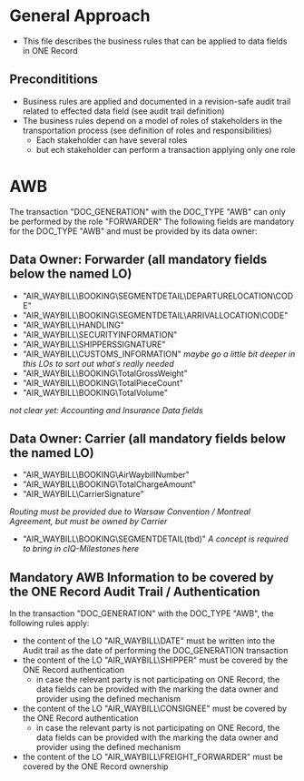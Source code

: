 # General Approach
* This file describes the business rules that can be applied to data fields in ONE Record

## Precondititions
* Business rules are applied and documented in a revision-safe audit trail related to effected data field (see audit trail definition) 
* The business rules depend on a model of roles of stakeholders in the transportation process (see definition of roles and responsibilities)
  * Each stakeholder can have several roles
  * but ech stakeholder can perform a transaction applying only one role

# AWB
The transaction "DOC_GENERATION" with the DOC_TYPE "AWB" can only be performed by the role "FORWARDER" 
The following fields are mandatory for the DOC_TYPE "AWB" and must be provided by its data owner:  

## Data Owner: Forwarder (all mandatory fields below the named LO)
* "AIR_WAYBILL\BOOKING\SEGMENTDETAIL\DEPARTURELOCATION\CODE"
* "AIR_WAYBILL\BOOKING\SEGMENTDETAIL\ARRIVALLOCATION\CODE"
* "AIR_WAYBILL\HANDLING"
* "AIR_WAYBILL\SECURITYINFORMATION" 
* "AIR_WAYBILL\SHIPPERSSIGNATURE"
* "AIR_WAYBILL\CUSTOMS_INFORMATION" _maybe go a little bit deeper in this LOs to sort out what´s really needed_
* "AIR_WAYBILL\BOOKING\TotalGrossWeight"
* "AIR_WAYBILL\BOOKING\TotalPieceCount"
* "AIR_WAYBILL\BOOKING\TotalVolume"

_not clear yet: Accounting and Insurance Data fields_

## Data Owner: Carrier (all mandatory fields below the named LO)
* "AIR_WAYBILL\BOOKING\AirWaybillNumber"
* "AIR_WAYBILL\BOOKING\TotalChargeAmount"
* "AIR_WAYBILL\CarrierSignature"

_Routing must be provided due to Warsaw Convention / Montreal Agreement, but must be owned by Carrier_
* "AIR_WAYBILL\BOOKING\SEGMENTDETAIL\(tbd)" _A concept is required to bring in cIQ-Milestones here_

## Mandatory AWB Information to be covered by the ONE Record Audit Trail / Authentication
In the transaction "DOC_GENERATION" with the DOC_TYPE "AWB", the following rules apply:
*  the content of the LO "AIR_WAYBILL\DATE" must be written into the Audit trail as the date of performing the DOC_GENERATION transaction
* the content of the LO "AIR_WAYBILL\SHIPPER" must be covered by the ONE Record authentication
  * in case the relevant party is not participating on ONE Record, the data fields can be provided with the marking the data owner and provider using the defined mechanism
* the content of the LO "AIR_WAYBILL\CONSIGNEE" must be covered by the ONE Record authentication
  * in case the relevant party is not participating on ONE Record, the data fields can be provided with the marking the data owner and provider using the defined mechanism
* the content of the LO "AIR_WAYBILL\FREIGHT_FORWARDER" must be covered by the ONE Record ownership
